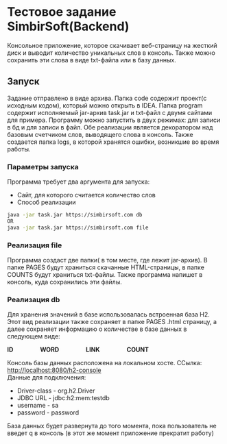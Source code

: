 #  Тестовое задание SimbirSoft(Backend)

Консольное приложение, которое скачивает веб-страницу на жесткий диск и выводит количество уникальных слов в консоль. Также можно сохранить эти слова в виде txt-файла или в базу данных.

## Запуск
Задание отправлено в виде архива. Папка code содержит проект(с исходным кодом), который можно открыть в IDEA. Папка program содержит исполняемый jar-архив task.jar и txt-файл с двумя сайтами для примера. Программу можно запустить в двух режимах: для записи в бд и для записи в файл. Обе реализации является декоратором над базовым счетчиком слов, выводящего слова в консоль. Также создается папка logs, в которой хранятся ошибки, возникшие во время работы.
### Параметры запуска
Программа требует два аргумента для запуска: 
* Сайт, для которого считается количество слов
* Способ реализации

```bash
java -jar task.jar https://simbirsoft.com db
OR
java -jar task.jar https://simbirsoft.com file
```

### Реализация file
Программа создаст две папки( в том месте, где лежит jar-архив). В папке PAGES будут храниться скачанные HTML-страницы, в папке COUNTS будут храниться txt-файлы. Также программа напишет в консоль, куда сохранились эти файлы. 
### Реализация db
Для хранения значений в базе использовалась встроенная база H2. Этот вид реализации также сохраняет в папке PAGES .html страницу, а далее сохраняет информацию о количестве в базе данных в следующем виде: 

**ID &emsp;&emsp;&emsp;&emsp;  WORD &emsp;&emsp;&emsp;&emsp; LINK &emsp;&emsp;&emsp;&emsp;  COUNT**

Консоль базы данных расположена на локальном хосте. ССылка: <http://localhost:8080/h2-console>\
Данные для подключения:
* Driver-class - org.h2.Driver
* JDBC URL - jdbc:h2:mem:testdb 
* username - sa
* password - password

База данных будет развернута до того момента, пока пользователь не введет q в консоль (в этот же момент приложение прекратит работу)
